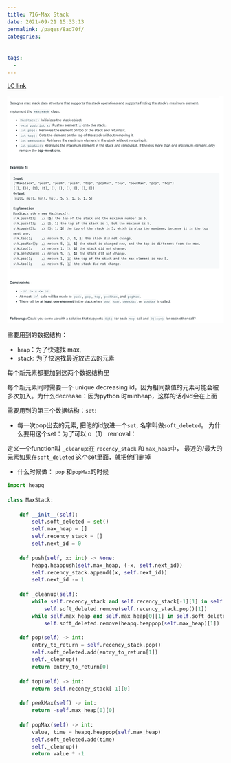 ```yaml
---
title: 716-Max Stack
date: 2021-09-21 15:33:13
permalink: /pages/8ad70f/
categories:
  

tags:
  - 
---
```

[LC link](https://leetcode.com/problems/max-stack/)

![](https://raw.githubusercontent.com/emmableu/image/master/716-0.png)

需要用到的数据结构：

- `heap`：为了快速找 max,
- `stack`: 为了快速找最近放进去的元素

每个新元素都要加到这两个数据结构里

每个新元素同时需要一个 unique decreasing id，因为相同数值的元素可能会被多次加入。为什么decrease：因为python 时minheap，这样的话小id会在上面

需要用到的第三个数据结构：`set`:
- 每一次pop出去的元素, 把他的id放进一个`set`, 名字叫做`soft_deleted`。 为什么要用这个set：为了可以 o（1） removal：

定义一个function叫 `_cleanup`:在 `recency_stack` 和 `max_heap`中， 最近的/最大的元素如果在`soft_deleted` 这个set里面，就把他们删掉
- 什么时候做： `pop` 和`popMax`的时候

```python
import heapq

class MaxStack:

    def __init__(self):
        self.soft_deleted = set()
        self.max_heap = []
        self.recency_stack = []
        self.next_id = 0
        
    def push(self, x: int) -> None:
        heapq.heappush(self.max_heap, (-x, self.next_id))
        self.recency_stack.append((x, self.next_id))
        self.next_id -= 1

    def _cleanup(self):
        while self.recency_stack and self.recency_stack[-1][1] in self.soft_deleted:
            self.soft_deleted.remove(self.recency_stack.pop()[1])
        while self.max_heap and self.max_heap[0][1] in self.soft_deleted:
            self.soft_deleted.remove(heapq.heappop(self.max_heap)[1])
    
    def pop(self) -> int:
        entry_to_return = self.recency_stack.pop()
        self.soft_deleted.add(entry_to_return[1])
        self._cleanup()
        return entry_to_return[0]
        
    def top(self) -> int:
        return self.recency_stack[-1][0]

    def peekMax(self) -> int:
        return -self.max_heap[0][0]
        
    def popMax(self) -> int:
        value, time = heapq.heappop(self.max_heap)
        self.soft_deleted.add(time)
        self._cleanup()
        return value * -1
```
